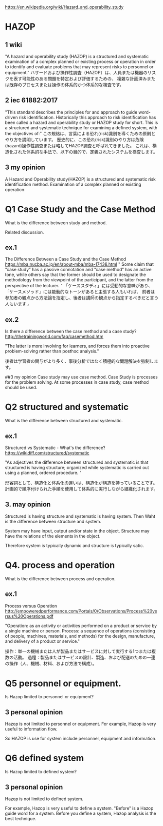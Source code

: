 https://en.wikipedia.org/wiki/Hazard_and_operability_study

# HAZOP
## 1 wiki
"A hazard and operability study (HAZOP) is a structured and systematic examination 
of a complex planned or existing process or operation in order to identify and evaluate problems 
that may represent risks to personnel or equipment."
ハザードおよび操作性調査（HAZOP）は、人員または機器のリスクを表す可能性のある問題を特定および評価するための、
複雑な計画済みまたは既存のプロセスまたは操作の体系的かつ体系的な検査です。

## 2 iec 61882:2017
"This standard describes the principles for and approach to guide word-driven risk identification. 
Historically this approach to risk identification has been called a hazard and operability study or HAZOP study for short. 
This is a structured and systematic technique for examining a defined system, with the objectives of:"
この規格は、言葉による恐れ(risk)識別を導くための原則とやり方を説明しています。 
歴史的に、この恐れ(risk)識別のやり方は危険(hazard)操作性調査または略してHAZOP調査と呼ばれてきました。
これは、構造化された体系的な手法で、以下の目的で、定義されたシステムを検査します。

## 3 my opinion
A Hazard and Operability study(HAZOP) is a structured and systematic risk identification method.
Examination of a complex planned or existing operation 



# Q1 Case Study and the Case Method
What is the difference between study and method.

Related discussion.

## ex.1
The Difference Between a Case Study and the Case Method
https://mba.nucba.ac.jp/en/about-mba/mba-17438.html
" Some claim that “case study” has a passive connotation and “case method” has an active tone, 
while others say that the former should be used to designate the methodology from the viewpoint of the participant, 
and the latter from the perspective of the lecturer. "
「ケーススタディ」には受動的な意味があり、「ケースメソッド」には能動的なトーンがあると主張する人もいれば、
前者は参加者の観点から方法論を指定し、後者は講師の観点から指定するべきだと言う人もいます 。

## ex.2
Is there a difference between the case method and a case study?
http://thetrainingworld.com/faq/casemethod.htm

"The latter is more involving for learners, and forces them into proactive problem-solving rather than posthoc analysis."

後者は学習者の関与がより多く、事後分析ではなく積極的な問題解決を強制します。


##3 my opinion
Case study may use case method. Case Study is processes for the problem solving. 
At some processes in case study, case method should be used.

# Q2 structured and systematic
What is the difference between structured and systematic.

## ex.1
Structured vs Systematic - What's the difference?
https://wikidiff.com/structured/systematic

"As adjectives the difference between structured and systematic is that structured is having structure; 
organized while systematic is carried out using a planned, ordered procedure. "

形容詞として、構造化と体系化の違いは、構造化が構造を持っていることです。 
計画的で順序付けられた手順を使用して体系的に実行しながら組織化されます。

## 3. may opinion
Structured is having structure and systematic is having system.
Then Waht is the difference between structure and system.

System may have input, output and/or state in the object.
Structure may have the relations of the elements in the object.

Therefore system is typically dynamic and structure is typically satic.

# Q4. process and operation
What is the difference between process and operation.

## ex.1 
Process versus Operation
http://empoweredperformance.com/Portals/0/Observations/Process%20versus%20Operations.pdf

"Operation: as an activity or activities performed on a product or service by a single machine or person.
Process: a sequence of operations (consisting of people, machines, materials, and methods) for the design, manufacture, and delivery of a product or service."

操作：単一の機械または人が製品またはサービスに対して実行する1つまたは複数の活動。
過程：製品またはサービスの設計、製造、および配送のための一連の操作（人、機械、材料、および方法で構成）。


# Q5 personnel or equipment.
Is Hazop limited to personnel or equipment?

## 3 personal opinion
Hazop is not limited to personnel or equipment.
For example, Hazop is very useful to information flow.

So HAZOP is use for system include personnel, equipment and information.

# Q6 defined system
Is Hazop limited to defined system?

## 3 personal opinion
Hazop is not limited to defined system.

For example, Hazop is very useful to define a system.
"Before" is a Hazop guide word for a system.
Before you define a system, Hazop analysis is the best technique.


